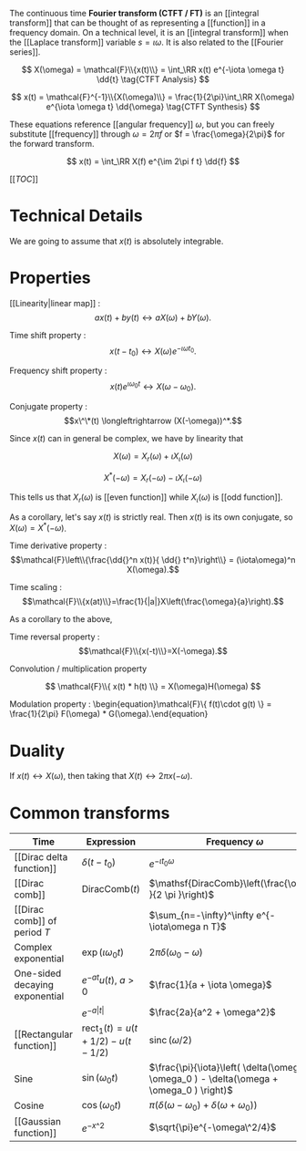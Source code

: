 The continuous time **Fourier transform (CTFT / FT)** is an [[integral transform]] that can be thought of as representing a [[function]] in a frequency domain. On a technical level, it is an [[integral transform]] when the [[Laplace transform]] variable $s = \iota\omega$. It is also related to the [[Fourier series]].

$$
X(\omega) = \mathcal{F}\\{x(t)\\} = \int_\RR x(t) e^{-\iota \omega t} \dd{t} \tag{CTFT Analysis}
$$

$$
x(t) = \mathcal{F}^{-1}\\{X(\omega)\\} = \frac{1}{2\pi}\int_\RR X(\omega) e^{\iota \omega t} \dd{\omega} \tag{CTFT Synthesis}
$$

These equations reference [[angular frequency]] $\omega$, but you can freely substitute [[frequency]] through $\omega = 2\pi f$ or $f = \frac{\omega}{2\pi}$ for the forward transform.

$$
x(t) = \int_\RR X(f) e^{\im 2\pi f t} \dd{f}
$$

[[_TOC_]]

# Technical Details

We are going to assume that $x(t)$ is absolutely integrable.

# Properties


[[Linearity|linear map]]
: $$ax(t)+by(t) \longleftrightarrow aX(\omega) + bY(\omega).$$

Time shift property
: $$x(t-t_0) \longleftrightarrow X(\omega)e^{-\iota\omega t_0}.$$

Frequency shift property
: $$x(t)e^{\iota \omega_0 t} \longleftrightarrow X(\omega - \omega_0).$$

Conjugate property
: $$x\^\*(t) \longleftrightarrow (X(-\omega))^*.$$

Since $x(t)$ can in general be complex, we have by linearity that

$$
X(\omega) = X_r(\omega) + \iota X_\iota(\omega)
$$

$$
X^*(-\omega) = X_r(-\omega) - \iota X_\iota(-\omega)
$$

This tells us that $X_r(\omega)$ is [[even function]] while $X_\iota(\omega)$ is [[odd function]].

As a corollary, let's say $x(t)$ is strictly real. Then $x(t)$ is its own conjugate, so $X(\omega) = X^*(-\omega)$.

Time derivative property
: $$\mathcal{F}\left\\{\frac{\dd{}^n x(t)}{ \dd{} t^n}\right\\} = (\iota\omega)^n  X(\omega).$$


Time scaling
: $$\mathcal{F}\\{x(at)\\}=\frac{1}{|a|}X\left(\frac{\omega}{a}\right).$$

As a corollary to the above,

Time reversal property
: $$\mathcal{F}\\{x(-t)\\}=X(-\omega).$$

Convolution / multiplication property

$$
\mathcal{F}\\{ x(t) * h(t) \\}  = X(\omega)H(\omega)
$$

Modulation property
: \begin{equation}\mathcal{F}\\{ f(t)\cdot g(t) \\}  = \frac{1}{2\pi} F(\omega) * G(\omega).\end{equation}

# Duality

If $x(t) \leftrightarrow X(\omega)$, then taking that $X(t) \leftrightarrow 2\pi x(-\omega)$.

# Common transforms

|Time|Expression|Frequency $\omega$|
|----|----|---------|
|[[Dirac delta function]]|$\delta(t-t_0)$|$e^{-\iota t_0 \omega}$|
|[[Dirac comb]]|$\mathsf{DiracComb}(t)$|$\mathsf{DiracComb}\left(\frac{\omega }{2 \pi }\right)$|
|[[Dirac comb]] of period $T$||$\sum_{n=-\infty}^\infty e^{-\iota\omega n T}$|
|Complex exponential|$\exp(\iota \omega_0 t)$|$2\pi \delta(\omega_0 - \omega)$|
|One-sided decaying exponential|$e^{-at}u(t)$, $a > 0$|$\frac{1}{a + \iota \omega}$|
||$e^{-a\|t\|}$|$\frac{2a}{a^2 + \omega^2}$|
|[[Rectangular function]]|$\mathsf{rect}_1(t) = u(t + 1/2) - u(t - 1/2)$|$\operatorname{sinc}(\omega / 2)$|
|Sine|$\sin(\omega_0 t)$|$\frac{\pi}{\iota}\left( \delta(\omega - \omega_0 ) - \delta(\omega + \omega_0 ) \right)$|
|Cosine|$\cos(\omega_0 t)$|$\pi\left( \delta(\omega - \omega_0) + \delta(\omega + \omega_0) \right)$|
|[[Gaussian function]]|$e^{-x\^2}$|$\sqrt{\pi}e^{-\omega\^2/4}$|